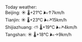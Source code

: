 Today weather:  
Beijing: ☀️   🌡️+21°C 🌬️↑7km/h  
Tianjin: ☀️   🌡️+23°C 🌬️↗15km/h  
Shijiazhuang: ⛅️  🌡️+19°C 🌬️↗4km/h  
Tangshan: ☀️   🌡️+18°C 🌬️→9km/h  
